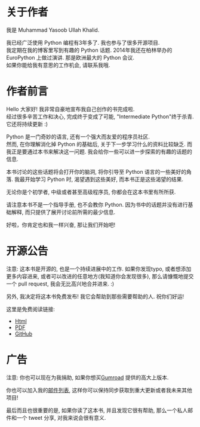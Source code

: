 # 关于作者

我是 Muhammad Yasoob Ullah Khalid. 

我已经广泛使用 Python 编程有3年多了. 我也参与了很多开源项目.   
我定期在我的博客里写到有趣的 Python 话题. 2014年我还在柏林举办的 EuroPython 上做过演讲. 那是欧洲最大的 Python 会议.  
如果你能给我有意思的工作机会, 请联系我哦.

# 作者前言

Hello 大家好! 我非常自豪地宣布我自己创作的书完成啦.   
经过很多辛苦工作和决心, 完成终于变成了可能, "Intermediate Python"终于杀青.   
它还将持续更新 :)

Python 是一门奇妙的语言, 还有一个强大而友爱的程序员社区.  
然而, 在你理解消化掉 Python 的基础后, 关于下一步学习什么的资料比较缺乏. 而我正是要通过本书来解决这一问题.
我会给你一些可以进一步探索的有趣的话题的信息.

本书讨论的这些话题将会打开你的脑洞, 将你引导至 Python 语言的一些美好的角落. 我最开始学习 Python 时, 渴望遇到这些美好, 而本书正是这些渴望的结果.

无论你是个初学者, 中级或者甚至高级程序员, 你都会在这本书里有所所获.

请注意本书不是一个指导手册, 也不会教你 Python. 因为书中的话题并没有进行基础解释, 而只提供了展开讨论前所需的最少信息.

好啦，你肯定也和我一样兴奋, 那让我们开始吧!

# 开源公告
注意: 这本书是开源的, 也是一个持续进展中的工作. 如果你发现typo, 或者想添加更多内容进来, 或者可以改进的任意地方(我知道你会发现很多),  那么请慷慨地提交一个 pull request, 我会无比高兴地合并进来. :)

另外, 我决定将这本书免费发布!   我它会帮助到那些需要帮助的人. 祝你们好运!

这里是免费阅读链接:
- [Html](http://book.pythontips.com/) 
- [PDF](http://readthedocs.org/projects/intermediatepythongithubio/downloads/pdf/latest/)
- [GitHub](https://github.com/IntermediatePython/intermediatePython)

# 广告
注意: 你也可以现在为我捐助, 如果你想买[Gumroad](https://gumroad.com/l/intermediate_python) 提供的高大上版本.

你也可以加入我的[邮件列表](http://eepurl.com/bwjcej), 这样你可以保持同步获取到重大更新或者我未来其他项目!

最后而且也很重要的是, 如果你读了这本书, 并且发现它很有帮助, 那么一个私人邮件和一个 tweet 分享, 对我来说会很有意义.
